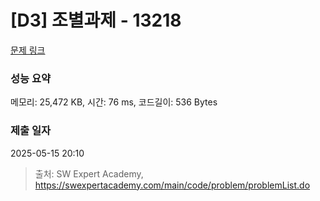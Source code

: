 # [D3] 조별과제 - 13218 

[문제 링크](https://swexpertacademy.com/main/code/problem/problemDetail.do?contestProbId=AXzjvCCq-PwDFASs) 

### 성능 요약

메모리: 25,472 KB, 시간: 76 ms, 코드길이: 536 Bytes

### 제출 일자

2025-05-15 20:10



> 출처: SW Expert Academy, https://swexpertacademy.com/main/code/problem/problemList.do